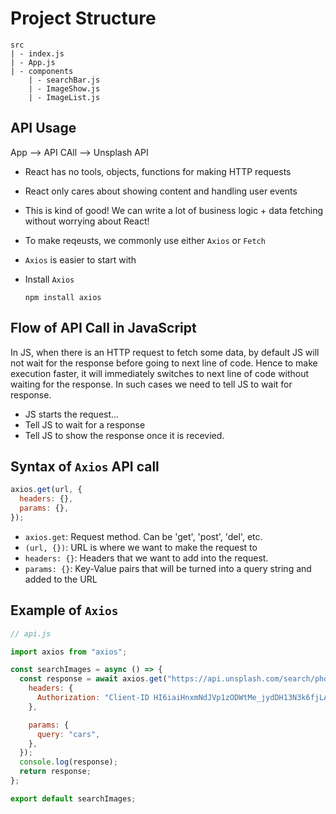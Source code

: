 # Project Structure

```shell
src
| - index.js
| - App.js
| - components
    | - searchBar.js
    | - ImageShow.js
    | - ImageList.js
```

## API Usage

App --> API CAll --> Unsplash API

- React has no tools, objects, functions for making HTTP requests
- React only cares about showing content and handling user events
- This is kind of good! We can write a lot of business logic + data fetching without worrying about React!
- To make reqeusts, we commonly use either `Axios` or `Fetch`
- `Axios` is easier to start with
- Install `Axios`

  ```shell
  npm install axios
  ```

## Flow of API Call in JavaScript

In JS, when there is an HTTP request to fetch some data, by default JS will not wait for the response before going to next line of code. Hence to make execution faster, it will immediately switches to next line of code without waiting for the response. In such cases we need to tell JS to wait for response.

- JS starts the request...
- Tell JS to wait for a response
- Tell JS to show the response once it is recevied.

## Syntax of `Axios` API call

```javascript
axios.get(url, {
  headers: {},
  params: {},
});
```

- `axios.get`: Request method. Can be 'get', 'post', 'del', etc.
- `(url, {})`: URL is where we want to make the request to
- `headers: {}`: Headers that we want to add into the request.
- `params: {}`: Key-Value pairs that will be turned into a query string and added to the URL

## Example of `Axios`

```javascript
// api.js

import axios from "axios";

const searchImages = async () => {
  const response = await axios.get("https://api.unsplash.com/search/photos", {
    headers: {
      Authorization: "Client-ID HI6iaiHnxmNdJVp1zODWtMe_jydDH13N3k6fjLASFTA",
    },

    params: {
      query: "cars",
    },
  });
  console.log(response);
  return response;
};

export default searchImages;
```
